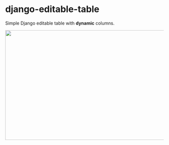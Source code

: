 # django-editable-table
Simple Django editable table with <b>dynamic</b> columns.

<p align="center">
  <img width="600" height="350" src="https://github.com/sleep3r/django-editable-table/blob/master/img/table.png">
</p>
